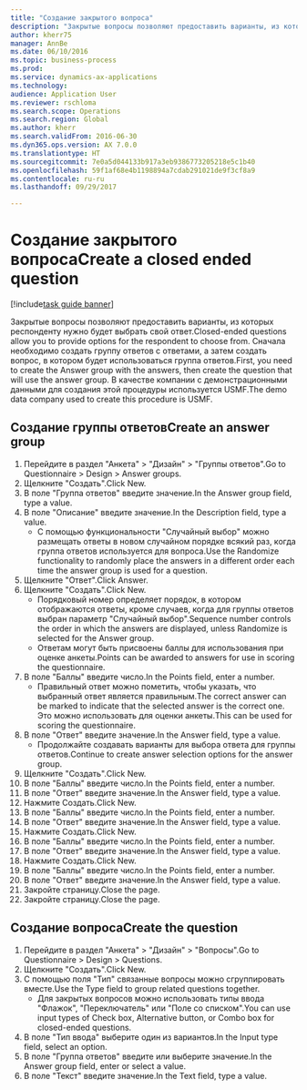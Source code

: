 ```yaml
--- 
title: "Создание закрытого вопроса"
description: "Закрытые вопросы позволяют предоставить варианты, из которых респонденту нужно будет выбрать свой ответ."
author: kherr75
manager: AnnBe
ms.date: 06/10/2016
ms.topic: business-process
ms.prod: 
ms.service: dynamics-ax-applications
ms.technology: 
audience: Application User
ms.reviewer: rschloma
ms.search.scope: Operations
ms.search.region: Global
ms.author: kherr
ms.search.validFrom: 2016-06-30
ms.dyn365.ops.version: AX 7.0.0
ms.translationtype: HT
ms.sourcegitcommit: 7e0a5d044133b917a3eb9386773205218e5c1b40
ms.openlocfilehash: 59f1af68e4b1198894a7cdab291021de9f3cf8a9
ms.contentlocale: ru-ru
ms.lasthandoff: 09/29/2017

---
```

# <a name="create-a-closed-ended-question"></a><span data-ttu-id="b766d-103">Создание закрытого вопроса</span><span class="sxs-lookup"><span data-stu-id="b766d-103">Create a closed ended question</span></span>

[!include[task guide banner](../../includes/task-guide-banner.md)]

<span data-ttu-id="b766d-104">Закрытые вопросы позволяют предоставить варианты, из которых респонденту нужно будет выбрать свой ответ.</span><span class="sxs-lookup"><span data-stu-id="b766d-104">Closed-ended questions allow you to provide options for the respondent to choose from.</span></span> <span data-ttu-id="b766d-105">Сначала необходимо создать группу ответов с ответами, а затем создать вопрос, в котором будет использоваться группа ответов.</span><span class="sxs-lookup"><span data-stu-id="b766d-105">First, you need to create the Answer group with the answers, then create the question that will use the answer group.</span></span> <span data-ttu-id="b766d-106">В качестве компании с демонстрационными данными для создания этой процедуры используется USMF.</span><span class="sxs-lookup"><span data-stu-id="b766d-106">The demo data company used to create this procedure is USMF.</span></span>


## <a name="create-an-answer-group"></a><span data-ttu-id="b766d-107">Создание группы ответов</span><span class="sxs-lookup"><span data-stu-id="b766d-107">Create an answer group</span></span>
1. <span data-ttu-id="b766d-108">Перейдите в раздел "Анкета" > "Дизайн" > "Группы ответов".</span><span class="sxs-lookup"><span data-stu-id="b766d-108">Go to Questionnaire > Design > Answer groups.</span></span>
2. <span data-ttu-id="b766d-109">Щелкните "Создать".</span><span class="sxs-lookup"><span data-stu-id="b766d-109">Click New.</span></span>
3. <span data-ttu-id="b766d-110">В поле "Группа ответов" введите значение.</span><span class="sxs-lookup"><span data-stu-id="b766d-110">In the Answer group field, type a value.</span></span>
4. <span data-ttu-id="b766d-111">В поле "Описание" введите значение.</span><span class="sxs-lookup"><span data-stu-id="b766d-111">In the Description field, type a value.</span></span>
    * <span data-ttu-id="b766d-112">С помощью функциональности "Случайный выбор" можно размещать ответы в новом случайном порядке всякий раз, когда группа ответов используется для вопроса.</span><span class="sxs-lookup"><span data-stu-id="b766d-112">Use the Randomize functionality to randomly place the answers in a different order each time the answer group is used for a question.</span></span>  
5. <span data-ttu-id="b766d-113">Щелкните "Ответ".</span><span class="sxs-lookup"><span data-stu-id="b766d-113">Click Answer.</span></span>
6. <span data-ttu-id="b766d-114">Щелкните "Создать".</span><span class="sxs-lookup"><span data-stu-id="b766d-114">Click New.</span></span>
    * <span data-ttu-id="b766d-115">Порядковый номер определяет порядок, в котором отображаются ответы, кроме случаев, когда для группы ответов выбран параметр "Случайный выбор".</span><span class="sxs-lookup"><span data-stu-id="b766d-115">Sequence number controls the order in which the answers are displayed, unless Randomize is selected for the Answer group.</span></span>  
    * <span data-ttu-id="b766d-116">Ответам могут быть присвоены баллы для использования при оценке анкеты.</span><span class="sxs-lookup"><span data-stu-id="b766d-116">Points can be awarded to answers for use in scoring the questionnaire.</span></span>  
7. <span data-ttu-id="b766d-117">В поле "Баллы" введите число.</span><span class="sxs-lookup"><span data-stu-id="b766d-117">In the Points field, enter a number.</span></span>
    * <span data-ttu-id="b766d-118">Правильный ответ можно пометить, чтобы указать, что выбранный ответ является правильным.</span><span class="sxs-lookup"><span data-stu-id="b766d-118">The correct answer can be marked to indicate that the selected answer is the correct one.</span></span> <span data-ttu-id="b766d-119">Это можно использовать для оценки анкеты.</span><span class="sxs-lookup"><span data-stu-id="b766d-119">This can be used for scoring the questionnaire.</span></span>  
8. <span data-ttu-id="b766d-120">В поле "Ответ" введите значение.</span><span class="sxs-lookup"><span data-stu-id="b766d-120">In the Answer field, type a value.</span></span>
    * <span data-ttu-id="b766d-121">Продолжайте создавать варианты для выбора ответа для группы ответов.</span><span class="sxs-lookup"><span data-stu-id="b766d-121">Continue to create answer selection options for the answer group.</span></span>  
9. <span data-ttu-id="b766d-122">Щелкните "Создать".</span><span class="sxs-lookup"><span data-stu-id="b766d-122">Click New.</span></span>
10. <span data-ttu-id="b766d-123">В поле "Баллы" введите число.</span><span class="sxs-lookup"><span data-stu-id="b766d-123">In the Points field, enter a number.</span></span>
11. <span data-ttu-id="b766d-124">В поле "Ответ" введите значение.</span><span class="sxs-lookup"><span data-stu-id="b766d-124">In the Answer field, type a value.</span></span>
12. <span data-ttu-id="b766d-125">Нажмите Создать.</span><span class="sxs-lookup"><span data-stu-id="b766d-125">Click New.</span></span>
13. <span data-ttu-id="b766d-126">В поле "Баллы" введите число.</span><span class="sxs-lookup"><span data-stu-id="b766d-126">In the Points field, enter a number.</span></span>
14. <span data-ttu-id="b766d-127">В поле "Ответ" введите значение.</span><span class="sxs-lookup"><span data-stu-id="b766d-127">In the Answer field, type a value.</span></span>
15. <span data-ttu-id="b766d-128">Нажмите Создать.</span><span class="sxs-lookup"><span data-stu-id="b766d-128">Click New.</span></span>
16. <span data-ttu-id="b766d-129">В поле "Баллы" введите число.</span><span class="sxs-lookup"><span data-stu-id="b766d-129">In the Points field, enter a number.</span></span>
17. <span data-ttu-id="b766d-130">В поле "Ответ" введите значение.</span><span class="sxs-lookup"><span data-stu-id="b766d-130">In the Answer field, type a value.</span></span>
18. <span data-ttu-id="b766d-131">Нажмите Создать.</span><span class="sxs-lookup"><span data-stu-id="b766d-131">Click New.</span></span>
19. <span data-ttu-id="b766d-132">В поле "Баллы" введите число.</span><span class="sxs-lookup"><span data-stu-id="b766d-132">In the Points field, enter a number.</span></span>
20. <span data-ttu-id="b766d-133">В поле "Ответ" введите значение.</span><span class="sxs-lookup"><span data-stu-id="b766d-133">In the Answer field, type a value.</span></span>
21. <span data-ttu-id="b766d-134">Закройте страницу.</span><span class="sxs-lookup"><span data-stu-id="b766d-134">Close the page.</span></span>
22. <span data-ttu-id="b766d-135">Закройте страницу.</span><span class="sxs-lookup"><span data-stu-id="b766d-135">Close the page.</span></span>

## <a name="create-the-question"></a><span data-ttu-id="b766d-136">Создание вопроса</span><span class="sxs-lookup"><span data-stu-id="b766d-136">Create the question</span></span>
1. <span data-ttu-id="b766d-137">Перейдите в раздел "Анкета" > "Дизайн" > "Вопросы".</span><span class="sxs-lookup"><span data-stu-id="b766d-137">Go to Questionnaire > Design > Questions.</span></span>
2. <span data-ttu-id="b766d-138">Щелкните "Создать".</span><span class="sxs-lookup"><span data-stu-id="b766d-138">Click New.</span></span>
3. <span data-ttu-id="b766d-139">С помощью поля "Тип" связанные вопросы можно сгруппировать вместе.</span><span class="sxs-lookup"><span data-stu-id="b766d-139">Use the Type field to group related questions together.</span></span>
    * <span data-ttu-id="b766d-140">Для закрытых вопросов можно использовать типы ввода "Флажок", "Переключатель" или "Поле со списком".</span><span class="sxs-lookup"><span data-stu-id="b766d-140">You can use input types of Check box, Alternative button, or Combo box for closed-ended questions.</span></span>  
4. <span data-ttu-id="b766d-141">В поле "Тип ввода" выберите один из вариантов.</span><span class="sxs-lookup"><span data-stu-id="b766d-141">In the Input type field, select an option.</span></span>
5. <span data-ttu-id="b766d-142">В поле "Группа ответов" введите или выберите значение.</span><span class="sxs-lookup"><span data-stu-id="b766d-142">In the Answer group field, enter or select a value.</span></span>
6. <span data-ttu-id="b766d-143">В поле "Текст" введите значение.</span><span class="sxs-lookup"><span data-stu-id="b766d-143">In the Text field, type a value.</span></span>


